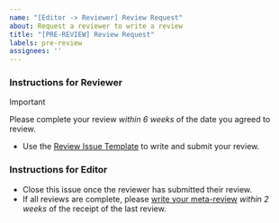 ```yaml
---
name: "[Editor -> Reviewer] Review Request"
about: Request a reviewer to write a review
title: "[PRE-REVIEW] Review Request"
labels: pre-review
assignees: ''
---
```


<!--
## DO NOT EDIT THIS FILE OUTSIDE OF THE journalovi/jovi-workflows REPOSITORY
##
## This file is automatically updated in all repositories within the journalovi
## Github organization whenever the version in journalovi/jovi-workflows is
## changed, so any other edits will be overwritten. To update this file, make
## a commit or pull request at https://github.com/journalovi/jovi-workflows
-->

### Instructions for Reviewer
> [!IMPORTANT]
> Please complete your review *within 6 weeks* of the date you agreed to review.
- Use the [Review Issue Template](new?assignees=&labels=review&projects=&template=00_reviewer-review.yml&title=%5BREVIEW%5D+%3Ctitle%3E) to write and submit your review.

### Instructions for Editor
- Close this issue once the reviewer has submitted their review.
- If all reviews are complete, please [write your meta-review](new?assignees=&labels=meta-review&projects=&template=21_editor-meta_review.yml&title=%5BDECISION%5D+%3Ctitle%3E) *within 2 weeks* of the receipt of the last review.
